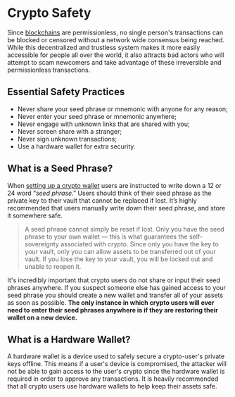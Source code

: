 # Crypto Safety

Since [blockchains](/learn-the-basics/blockchain-basics/what-is-blockchain) are permissionless, no single person's transactions can be blocked or censored without a network wide consensus being reached. While this decentralized and trustless system makes it more easily accessible for people all over the world, it also attracts bad actors who will attempt to scam newcomers and take advantage of these irreversible and permissionless transactions.

## Essential Safety Practices

- Never share your seed phrase or mnemonic with anyone for any reason;
- Never enter your seed phrase or mnemonic anywhere;
- Never engage with unknown links that are shared with you;
- Never screen share with a stranger;
- Never sign unknown transactions;
- Use a hardware wallet for extra security.

## What is a Seed Phrase?

When [setting up a crypto wallet](/users/getting-started/creating-wallet) users are instructed to write down a 12 or 24 word “_seed phrase_.” Users should think of their seed phrase as the private key to their vault that cannot be replaced if lost. It’s highly recommended that users manually write down their seed phrase, and store it somewhere safe.

> A seed phrase cannot simply be reset if lost. Only you have the seed phrase to your own wallet — this is what guarantees the self-sovereignty associated with crypto. Since only you have the key to your vault, only you can allow assets to be transferred out of your vault. If you lose the key to your vault, you will be locked out and unable to reopen it.

It's incredibly important that crypto users do not share or input their seed phrases anywhere. If you suspect someone else has gained access to your seed phrase you should create a new wallet and transfer all of your assets as soon as possible. **The only instance in which crypto users will ever need to enter their seed phrases anywhere is if they are restoring their wallet on a new device.**

## What is a Hardware Wallet?

A hardware wallet is a device used to safely secure a crypto-user's private keys offline. This means if a user's device is compromised, the attacker will not be able to gain access to the user's crypto since the hardware wallet is required in order to approve any transactions. It is heavily recommended that all crypto users use hardware wallets to help keep their assets safe.